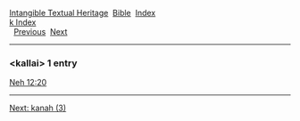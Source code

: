 [Intangible Textual Heritage](../../index)  [Bible](../index) 
[Index](index)   
[k Index](_k_)  
  [Previous](c06402)  [Next](c06404) 

------------------------------------------------------------------------

### &lt;kallai&gt; 1 entry

[Neh 12:20](../kjv/neh012.htm#020)  

------------------------------------------------------------------------

[Next: kanah (3)](c06404)

